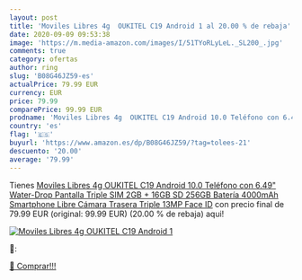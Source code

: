 ```yaml
---
layout: post
title: 'Moviles Libres 4g  OUKITEL C19 Android 1 al 20.00 % de rebaja'
date: 2020-09-09 09:53:38
image: 'https://m.media-amazon.com/images/I/51TYoRLyLeL._SL200_.jpg'
comments: true
category: ofertas
author: ring
slug: 'B08G46JZ59-es'
actualPrice: 79.99 EUR
currency: EUR
price: 79.99
comparePrice: 99.99 EUR
prodname: 'Moviles Libres 4g  OUKITEL C19 Android 10.0 Teléfono con 6.49" Water-Drop Pantalla  Triple SIM  2GB + 16GB  SD 256GB   Batería 4000mAh Smartphone Libre  Cámara Trasera Triple 13MP  Face ID'
country: 'es'
flag: '🇪🇸'
buyurl: 'https://www.amazon.es/dp/B08G46JZ59/?tag=tolees-21'
descuento: '20.00'
average: '79.99'
---
```


Tienes [Moviles Libres 4g  OUKITEL C19 Android 10.0 Teléfono con 6.49" Water-Drop Pantalla  Triple SIM  2GB + 16GB  SD 256GB   Batería 4000mAh Smartphone Libre  Cámara Trasera Triple 13MP  Face ID](https://www.amazon.es/dp/B08G46JZ59/?tag=tolees-21) con precio final de  79.99 EUR (original: 99.99 EUR) (20.00 %  de rebaja) aqui!

[![Moviles Libres 4g  OUKITEL C19 Android 1](https://m.media-amazon.com/images/I/51TYoRLyLeL._SL200_.jpg)](https://www.amazon.es/dp/B08G46JZ59/?tag=tolees-21)

🔎:


[🛒 Comprar!!!](https://www.amazon.es/dp/B08G46JZ59/?tag=tolees-21)
